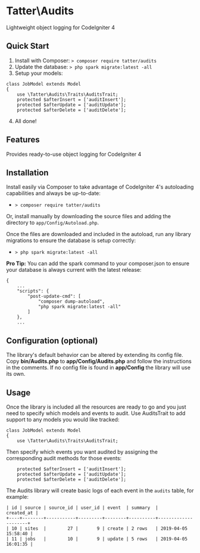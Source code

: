 # Tatter\Audits
Lightweight object logging for CodeIgniter 4

## Quick Start

1. Install with Composer: `> composer require tatter/audits`
2. Update the database: `> php spark migrate:latest -all`
3. Setup your models:
```
class JobModel extends Model
{
	use \Tatter\Audits\Traits\AuditsTrait;
	protected $afterInsert = ['auditInsert'];
	protected $afterUpdate = ['auditUpdate'];
	protected $afterDelete = ['auditDelete'];
```
4. All done!

## Features

Provides ready-to-use object logging for CodeIgniter 4

## Installation

Install easily via Composer to take advantage of CodeIgniter 4's autoloading capabilities
and always be up-to-date:
* `> composer require tatter/audits`

Or, install manually by downloading the source files and adding the directory to
`app/Config/Autoload.php`.

Once the files are downloaded and included in the autoload, run any library migrations
to ensure the database is setup correctly:
* `> php spark migrate:latest -all`

**Pro Tip:** You can add the spark command to your composer.json to ensure your database is
always current with the latest release:
```
{
	...
    "scripts": {
        "post-update-cmd": [
            "composer dump-autoload",
            "php spark migrate:latest -all"
        ]
    },
	...
```

## Configuration (optional)

The library's default behavior can be altered by extending its config file. Copy
**bin/Audits.php** to **app/Config/Audits.php** and follow the instructions in the
comments. If no config file is found in **app/Config** the library will use its own.

## Usage

Once the library is included all the resources are ready to go and you just need to
specify which models and events to audit. Use AuditsTrait to add support to any models
you would like tracked:
```
class JobModel extends Model
{
	use \Tatter\Audits\Traits\AuditsTrait;
```
Then specify which events you want audited by assigning the corresponding audit methods
for those events:
```
	protected $afterInsert = ['auditInsert'];
	protected $afterUpdate = ['auditUpdate'];
	protected $afterDelete = ['auditDelete'];
```

The Audits library will create basic logs of each event in the `audits` table, for example:
```
| id | source | source_id | user_id | event  | summary  |          created_at |
+----+--------+-----------+---------+--------+----------+---------------------+
| 10 | sites  |        27 |       9 | create | 2 rows   | 2019-04-05 15:58:40 |
| 11 | jobs   |        10 |       9 | update | 5 rows   | 2019-04-05 16:01:35 |
````
